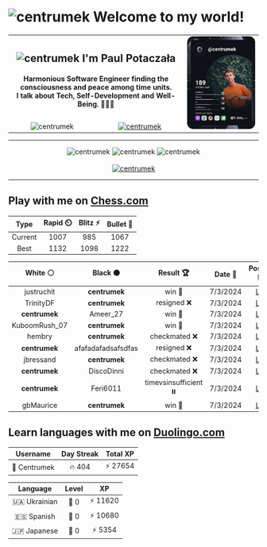 <h1>
  <img
    src="https://emojis.slackmojis.com/emojis/images/1531849430/4246/blob-sunglasses.gif"
    width="30"
    alt="centrumek"
  />
  Welcome to my world!
</h1>

<table>
  <tbody>
    <tr>
      <td align="center" width="70%" colspan="2">
        <h2>
          <img
            src="https://raw.githubusercontent.com/MartinHeinz/MartinHeinz/master/wave.gif"
            width="30px"
            alt="centrumek"
          />
          I'm Paul Potaczała
        </h2>
        <h4>
          Harmonious Software Engineer finding the consciousness and peace among time units.
          <br/>
          I talk about Tech, Self-Development and Well-Being. 🌿🧘🚀
        </h4>
      </td>
      <td width="30%" rowspan="2">
        <a href="https://app.daily.dev/centrumek">
          <img
            src="./devcard.svg"
            alt="centrumek"
          />
        </a>
      </td>
    </tr>
    <tr align="center">
      <td>
        <img
          src="https://komarev.com/ghpvc/?username=centrumek&label=visitors&color=0e75b6&style=flat"
          alt="centrumek"
        >
      </td>
      <td>
        <a href="https://stackoverflow.com/users/14496012/centrumek">
          <img
            src="https://stackoverflow.com/users/flair/14496012.png?theme=dark"
            alt="centrumek"
          >
        </a>
      </td>
    </tr>
  </tbody>
</table>

---
<div align="center">
  <img 
    src="https://github-readme-stats.vercel.app/api?username=centrumek&show_icons=true&count_private=true&theme=dark&hide_border=true&hide=issues,contribs&bg_color=00000000"
    alt="centrumek"
  />
  <img
    src="https://github-readme-stats.vercel.app/api/top-langs/?username=centrumek&layout=compact&hide_border=true&theme=dark&bg_color=00000000&langs_count=6&exclude_repo=air-statistic-app"
    alt="centrumek"
  />
  <img 
    src="https://github-readme-streak-stats.herokuapp.com?user=centrumek&theme=dark&hide_border=true&background=FFFFFF00"
    alt="centrumek"
  />
  <br/>
  <br/>
  <a href="https://www.buymeacoffee.com/centrumek">
    <img
      src="https://cdn.buymeacoffee.com/buttons/v2/default-orange.png"
      height="50"
      width="210"
      alt="centrumek"
    />
  </a>
</div>

---

## Play with me on [Chess.com](https://www.chess.com/member/centrumek)

<div align="center">
<!--START_SECTION:chessStats-->
<!-- Automatically generated with https://github.com/Balastrong/chess-stats-action -->

| Type | Rapid ⏲️ | Blitz ⚡ | Bullet 🔫 |
|:---:|:---:|:---:|:---:|
| Current | 1007 | 985 | 1067 |
| Best | 1132 | 1098 | 1222 |

| White ⚪ | Black ⚫ | Result 🏆 | Date 📅 | Position 🗺️ | Type 🕕 |
|:---:|:---:|:---:|:---:|:---:|:---:|
| justruchit | **centrumek** | win 🥇 | 7/3/2024 | <a href="http://www.ee.unb.ca/cgi-bin/tervo/fen.pl?select=3R4/8/7P/8/1p2k3/1P1n4/P7/K2q4 w - -">Link</a> | Blitz |
| TrinityDF | **centrumek** | resigned ❌ | 7/3/2024 | <a href="http://www.ee.unb.ca/cgi-bin/tervo/fen.pl?select=r5r1/1p2k3/2pQp3/2Pb1p2/1P1Pp3/P3P2P/5P1K/R1B1R3 b - -">Link</a> | Blitz |
| **centrumek** | Ameer_27 | win 🥇 | 7/3/2024 | <a href="http://www.ee.unb.ca/cgi-bin/tervo/fen.pl?select=r1bq1rk1/ppp2ppp/2n5/2b1p1NP/4P3/3P1Q2/PPP2nPR/RNB1KB2 b Q -">Link</a> | Blitz |
| KuboomRush_07 | **centrumek** | win 🥇 | 7/3/2024 | <a href="http://www.ee.unb.ca/cgi-bin/tervo/fen.pl?select=r5k1/pbp2p1p/1p2p2p/6b1/7K/2PP1q2/PP3P1P/R4Q2 w - -">Link</a> | Blitz |
| hembry | **centrumek** | checkmated ❌ | 7/3/2024 | <a href="http://www.ee.unb.ca/cgi-bin/tervo/fen.pl?select=r4rk1/pp1b3Q/2p1pp2/3q4/3P4/3BP1PN/PPP3P1/2KR3R b - -">Link</a> | Blitz |
| **centrumek** | afafadafadsafsdfas | resigned ❌ | 7/3/2024 | <a href="http://www.ee.unb.ca/cgi-bin/tervo/fen.pl?select=8/ppp2pk1/7p/4p3/3n2rP/1R6/2K5/8 w - -">Link</a> | Blitz |
| jbressand | **centrumek** | checkmated ❌ | 7/3/2024 | <a href="http://www.ee.unb.ca/cgi-bin/tervo/fen.pl?select=QR6/2R5/8/k7/8/8/2P2PP1/6K1 b - -">Link</a> | Blitz |
| **centrumek** | DiscoDinni | checkmated ❌ | 7/3/2024 | <a href="http://www.ee.unb.ca/cgi-bin/tervo/fen.pl?select=6k1/8/3q2K1/4r3/8/8/7n/8 w - -">Link</a> | Blitz |
| **centrumek** | Feri6011 | timevsinsufficient ⏸️ | 7/3/2024 | <a href="http://www.ee.unb.ca/cgi-bin/tervo/fen.pl?select=8/8/2k2q2/8/2Kp4/8/5n2/8 b - -">Link</a> | Blitz |
| gbMaurice | **centrumek** | win 🥇 | 7/3/2024 | <a href="http://www.ee.unb.ca/cgi-bin/tervo/fen.pl?select=2n2k2/2Q2p2/p5p1/1p1pPbP1/2p2P2/P1P2B2/KP1N2P1/7q w - -">Link</a> | Blitz |

<!--END_SECTION:chessStats-->
</div>

## Learn languages with me on [Duolingo.com](https://www.duolingo.com/profile/Centrumek)

<div align="center">
<!--START_SECTION:duolingoStats-->
<!-- Automatically generated with https://github.com/centrumek/duolingo-readme-stats-->

| Username | Day Streak | Total XP |
|:---:|:---:|:---:|
| 👤 Centrumek | 🔥 404 | ⚡ 27654 |

| Language | Level | XP |
|:---:|:---:|:---:|
| 🇺🇦 Ukrainian | 👑 0 | ⚡ 11620 |
| 🇪🇸 Spanish | 👑 0 | ⚡ 10680 |
| 🇯🇵 Japanese | 👑 0 | ⚡ 5354 |

<!--END_SECTION:duolingoStats-->
</div>
<!--
**centrumek/centrumek** is a ✨ _special_ ✨ repository because its `README.md` (this file) appears on your GitHub profile.

Here are some ideas to get you started:

- 🔭 I’m currently working on ...
- 🌱 I’m currently learning ...
- 👯 I’m looking to collaborate on ...
- 🤔 I’m looking for help with ...
- 💬 Ask me about ...
- 📫 How to reach me: ...
- 😄 Pronouns: ...
- ⚡ Fun fact: ...
-->
